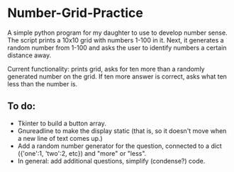 # Number-Grid-Practice

A simple python program for my daughter to use to develop number sense. The script prints a 10x10 grid with numbers 1-100 in it. Next, it generates a random number from 1-100 and asks the user to identify numbers a certain distance away.

Current functionality: prints grid, asks for ten more than a randomly generated number on the grid. If ten more answer is correct, asks what ten less than the number is.



## To do:
* Tkinter to build a button array.
* Gnureadline to make the display static (that is, so it doesn't move when a new line of text comes up.)
* Add a random number generator for the question, connected to a dict ({'one':1, 'two':2, etc}) and "more" or "less".
* In general: add additional questions, simplify (condense?) code. 
